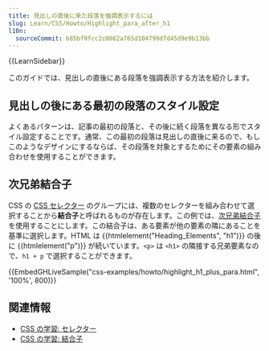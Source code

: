 ```yaml
---
title: 見出しの直後に来た段落を強調表示するには
slug: Learn/CSS/Howto/Highlight_para_after_h1
l10n:
  sourceCommit: b85bf9fcc2c0062a765d104799d7d45d9e9b13bb
---
```


{{LearnSidebar}}

このガイドでは、見出しの直後にある段落を強調表示する方法を紹介します。

## 見出しの後にある最初の段落のスタイル設定

よくあるパターンは、記事の最初の段落と、その後に続く段落を異なる形でスタイル設定することです。通常、この最初の段落は見出しの直後に来るので、もしこのようなデザインにするならば、その段落を対象とするためにその要素の組み合わせを使用することができます。

## 次兄弟結合子

CSS の [CSS セレクター](/ja/docs/Web/CSS/CSS_selectors) のグループには、複数のセレクターを組み合わせて選択することから**結合子**と呼ばれるものが存在します。この例では、[次兄弟結合子](/ja/docs/Web/CSS/Next-sibling_combinator)を使用することにします。この結合子は、ある要素が他の要素の隣にあることを基準に選択します。HTML は {{htmlelement("Heading_Elements", "h1")}} の後に {{htmlelement("p")}} が続いています。`<p>` は `<h1>` の隣接する兄弟要素なので、`h1 + p` で選択することができます。

{{EmbedGHLiveSample("css-examples/howto/highlight_h1_plus_para.html", '100%', 800)}}

## 関連情報

- [CSS の学習: セレクター](/ja/docs/Learn/CSS/Building_blocks/Selectors)
- [CSS の学習: 結合子](/ja/docs/Learn/CSS/Building_blocks/Selectors/Combinators)
